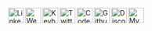 [<img align="left" alt="Linkedin: jeremiahb" width="32px" src="https://cdn.jsdelivr.net/npm/simple-icons@3.10.0/icons/linkedin.svg" />][linkedin]
[<img align="left" alt="Website: jerbob.me" width="32px" src="https://cdn.jsdelivr.net/npm/simple-icons@3.10.0/icons/jekyll.svg" />][website]
[<img align="left" alt="Keybase" width="32px" src="https://cdn.jsdelivr.net/npm/simple-icons@3.10.0/icons/keybase.svg" />][keybase]
[<img align="left" alt="Twitter: jerbob17" width="32px" src="https://cdn.jsdelivr.net/npm/simple-icons@3.10.0/icons/twitter.svg" />][twitter]
[<img align="left" alt="CodeWars: anonguy" width="32px" src="https://cdn.jsdelivr.net/npm/simple-icons@3/icons/codewars.svg" />][codewars]
[<img align="left" alt="Github Gists: anonguy" width="32px" src="https://cdn.jsdelivr.net/npm/simple-icons@3/icons/github.svg" />][github-gist]
[<img align="left" alt="Discord: jerbob#1337" width="32px" src="https://cdn.jsdelivr.net/npm/simple-icons@3/icons/discord.svg" />][discord]
[<img align="left" alt="My Dotfiles" width="32px" src="https://cdn.jsdelivr.net/npm/simple-icons@3.10.0/icons/vim.svg" />][dotfiles]

[codewars]: https://www.codewars.com/users/AnonGuy
[github-gist]: https://gist.github.com/jerbob
[discord]: https://discordapp.com/users/140605665772175361
[dotfiles]: https://github.com/jerbob/dotfiles
[linkedin]: https://www.linkedin.com/in/jerbob/
[website]: https://jerbob.me
[keybase]: https://keybase.io/jeremiahb
[twitter]: https://twitter.com/jerbob17
